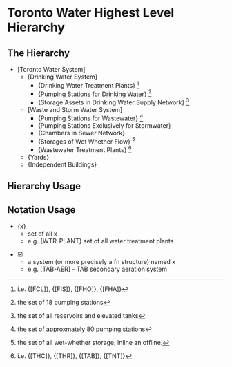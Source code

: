# Toronto Water Highest Level Hierarchy

## The Hierarchy
- [Toronto Water System]  
	- [Drinking Water System]  
		- {Drinking Water Treatment Plants} [^1]
		- {Pumping Stations for Drinking Water} [^2] 
		- {Storage Assets in Drinking Water Supply Network} [^3]  
	- [Waste and Storm Water System]  
		- {Pumping Stations for Wastewater} [^4]
		- {Pumping Stations Exclusively for Stormwater}  
		- {Chambers in Sewer Network}  
		- {Storages of Wet Whether Flow} [^5]
		- {Wastewater Treatment Plants} [^6]
	- {Yards}  
	- {Independent Buildings}

## Hierarchy Usage


## Notation Usage

- {x}  
	- set of all x  
	- e.g. {WTR-PLANT} set of all water treatment plants  
- [x]  
	- a system (or more precisely a fn structure) named x  
	- e.g. [TAB-AER] - TAB secondary aeration system  



  [^1]: i.e. {[FCL]}, {[FIS]}, {[FHO]}, {[FHA]}
  [^2]: the set of 18 pumping stations
  [^3]: the set of all reservoirs and elevated tanks
  [^4]: the set of approxmately 80 pumping stations
  [^5]: the set of all wet-whether storage, inline an offline.
  [^6]: i.e. {[THC]}, {[THR]}, {[TAB]}, {[TNT]}